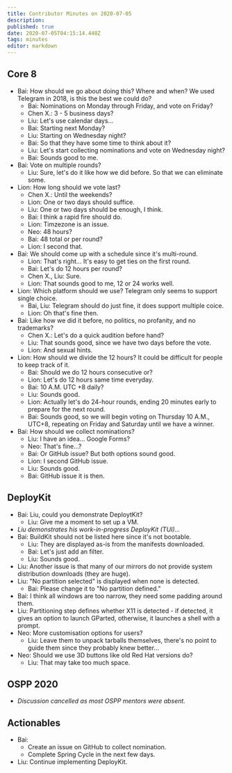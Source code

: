 ```yaml
---
title: Contributor Minutes on 2020-07-05
description: 
published: true
date: 2020-07-05T04:15:14.448Z
tags: minutes
editor: markdown
---
```


Core 8
------

- Bai: How should we go about doing this? Where and when? We used Telegram in 2018, is this the best we could do?
    - Bai: Nominations on Monday through Friday, and vote on Friday?
    - Chen X.: 3 - 5 business days?
    - Liu: Let's use calendar days...
    - Bai: Starting next Monday?
    - Liu: Starting on Wednesday night?
    - Bai: So that they have some time to think about it?
    - Liu: Let's start collecting nominations and vote on Wednesday night?
    - Bai: Sounds good to me.
- Bai: Vote on multiple rounds?
    - Liu: Sure, let's do it like how we did before. So that we can eliminate some.
- Lion: How long should we vote last?
    - Chen X.: Until the weekends?
    - Lion: One or two days should suffice.
    - Liu: One or two days should be enough, I think.
    - Bai: I think a rapid fire should do.
    - Lion: Timzezone is an issue.
    - Neo: 48 hours?
    - Bai: 48 total or per round?
    - Lion: I second that.
- Bai: We should come up with a schedule since it's multi-round.
    - Lion: That's right... It's easy to get ties on the first round.
    - Bai: Let's do 12 hours per round?
    - Chen X., Liu: Sure.
    - Lion: That sounds good to me, 12 or 24 works well.
- Lion: Which platform should we use? Telegram only seems to support single choice.
    - Bai, Liu: Telegram should do just fine, it does support multiple coice.
    - Lion: Oh that's fine then.
- Bai: Like how we did it before, no politics, no profanity, and no trademarks?
    - Chen X.: Let's do a quick audition before hand?
    - Liu: That sounds good, since we have two days before the vote.
    - Lion: And sexual hints.
- Lion: How should we divide the 12 hours? It could be difficult for people to keep track of it.
    - Bai: Should we do 12 hours consecutive or?
    - Lion: Let's do 12 hours same time everyday.
    - Bai: 10 A.M. UTC +8 daily?
    - Liu: Sounds good.
    - Lion: Actually let's do 24-hour rounds, ending 20 minutes early to prepare for the next round.
    - Bai: Sounds good, so we will begin voting on Thursday 10 A.M., UTC+8, repeating on Friday and Saturday until we have a winner.
- Bai: How should we collect nominations?
    - Liu: I have an idea... Google Forms?
    - Neo: That's fine...?
    - Bai: Or GitHub issue? But both options sound good.
    - Lion: I second GitHub issue.
    - Liu: Sounds good.
    - Bai: GitHub issue it is then.

DeployKit
---------

- Bai: Liu, could you demonstrate DeploytKit?
    - Liu: Give me a moment to set up a VM.
- *Liu demonstrates his work-in-progress DeployKit (TUI)...*
- Bai: BuildKit should not be listed here since it's not bootable.
    - Liu: They are displayed as-is from the manifests downloaded.
    - Bai: Let's just add an filter.
    - Liu: Sounds good.
- Liu: Another issue is that many of our mirrors do not provide system distribution downloads (they are huge).
- Liu: "No partition selected" is displayed when none is detected.
    - Bai: Please change it to "No partition defined."
- Bai: I think all windows are too narrow, they need some padding around them.
- Liu: Partitioning step defines whether X11 is detected - if detected, it gives an option to launch GParted, otherwise, it launches a shell with a prompt.
- Neo: More customisation options for users?
    - Liu: Leave them to unpack tarballs themselves, there's no point to guide them since they probably knew better...
- Neo: Should we use 3D buttons like old Red Hat versions do?
    - Liu: That may take too much space.

OSPP 2020
---------

- *Discussion cancelled as most OSPP mentors were absent.*

Actionables
-----------

- Bai:
    - Create an issue on GitHub to collect nomination.
    - Complete Spring Cycle in the next few days.
- Liu: Continue implementing DeployKit.